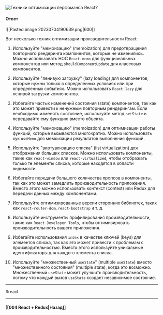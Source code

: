 ![Техники оптимизации перфоманса React?](https://youtu.be/__neFkxAO9s?t=606)

#### Ответ

![[Pasted image 20230704190639.png|600]]

Вот несколько техник оптимизации производительности React:

1. Используйте "мемоизацию" (memoization) для предотвращения повторного рендеринга компонентов, которые не изменились. Можно использовать HOC `React.memo` для функциональных компонентов или метод `shouldComponentUpdate` для классовых компонентов.
    
2. Используйте "ленивую загрузку" (lazy loading) для компонентов, которые нужны только в определенных условиях или при определенных событиях. Можно использовать `React.lazy` для ленивой загрузки компонентов.
    
3. Избегайте частых изменений состояния (state) компонентов, так как это может привести к ненужным повторным рендерингам. Если необходимо изменять состояние, используйте метод `setState` и передавайте ему функцию вместо объекта.
    
4. Используйте "мемоизацию" (memoization) для оптимизации работы функций, которые вызываются многократно. Можно использовать хук `useMemo` для мемоизации результатов выполнения функций.
    
5. Используйте "виртуализацию списка" (list virtualization) для отображения больших списков. Можно использовать компоненты, такие как `react-window` или `react-virtualized`, чтобы отображать только те элементы списка, которые находятся в области видимости.
    
6. Избегайте передачи большого количества пропсов в компоненты, так как это может замедлить производительность приложения. Вместо этого можно использовать контекст (context) или Redux для передачи данных между компонентами.
    
7. Используйте оптимизированные версии сторонних библиотек, таких как `react-router-dom`, `react-bootstrap` и т. д.
    
8. Используйте инструменты профилирования производительности, такие как `React Developer Tools`, чтобы оптимизировать производительность вашего приложения.
    
9. Избегайте использования `index` в качестве ключей (keys) для элементов списка, так как это может привести к проблемам с производительностью. Вместо этого используйте уникальные идентификаторы для каждого элемента списка.
    
10. Используйте "множественный `useState`" (multiple `useState`) вместо "множественного состояния" (multiple state), когда это возможно. Множественный `useState` может улучшить производительность, потому что каждый вызов `useState` создает независимое состояние.

____
#react

____

#### [[004 React + Redux|Назад]]